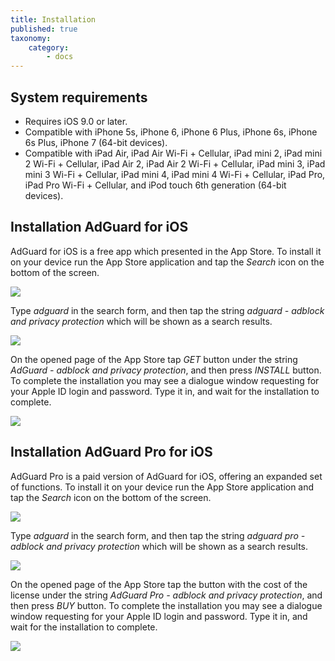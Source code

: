 ```yaml
---
title: Installation
published: true
taxonomy:
    category:
        - docs
---
```


## System requirements
* Requires iOS 9.0 or later. 
* Compatible with iPhone 5s, iPhone 6, iPhone 6 Plus, iPhone 6s, iPhone 6s Plus, iPhone 7 (64-bit devices).
* Compatible with iPad Air, iPad Air Wi-Fi + Cellular, iPad mini 2, iPad mini 2 Wi-Fi + Cellular, iPad Air 2, iPad Air 2 Wi-Fi + Cellular, iPad mini 3, iPad mini 3 Wi-Fi + Cellular, iPad mini 4, iPad mini 4 Wi-Fi + Cellular, iPad Pro, iPad Pro Wi-Fi + Cellular, and iPod touch 6th generation (64-bit devices).

## Installation AdGuard for iOS
AdGuard for iOS is a free app which presented in the App Store. To install it on your device run the App Store application and tap the _Search_ icon on the bottom of the screen.

![](ios_install_EN_01.PNG?cropResize=800,600)

Type _adguard_ in the search form, and then tap the string _adguard - adblock and privacy protection_ which will be shown as a search results.

![](ios_install_EN_02.PNG?cropResize=800,600)

On the opened page of the App Store tap _GET_ button under the string _AdGuard - adblock and privacy protection_, and then press _INSTALL_ button. To complete the installation you may see a dialogue window requesting for your Apple ID login and password. Type it in, and wait for the installation to complete. 

![](ios_install_EN_03.PNG?cropResize=800,600)

## Installation AdGuard Pro for iOS
AdGuard Pro is a paid version of AdGuard for iOS, offering an expanded set of functions. To install it on your device run the App Store application and tap the _Search_ icon on the bottom of the screen.

![](ios_install_EN_01.PNG?cropResize=800,600)

Type _adguard_ in the search form, and then tap the string _adguard pro - adblock and privacy protection_ which will be shown as a search results.

![](ios_install_EN_02.PNG?cropResize=800,600)

On the opened page of the App Store tap the button with the cost of the license under the string _AdGuard Pro  - adblock and privacy protection_, and then press _BUY_ button. To complete the installation you may see a dialogue window requesting for your Apple ID login and password. Type it in, and wait for the installation to complete.

![](ios_install_EN_04.PNG?cropResize=800,600)